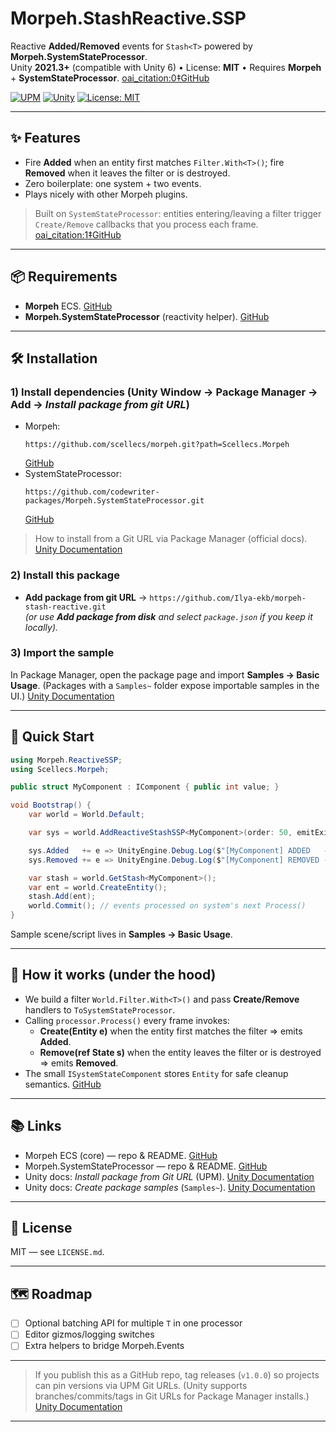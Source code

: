 # Morpeh.StashReactive.SSP

Reactive **Added/Removed** events for `Stash<T>` powered by **Morpeh.SystemStateProcessor**.  
Unity **2021.3+** (compatible with Unity 6) • License: **MIT** • Requires **Morpeh** + **SystemStateProcessor**.  [oai_citation:0‡GitHub](https://github.com/scellecs/morpeh?utm_source=chatgpt.com)

<p align="left">
  <a href="https://docs.unity3d.com/Manual/upm-ui-giturl.html"><img alt="UPM" src="https://img.shields.io/badge/UPM-Git%20URL-informational?logo=unity"></a>
  <a href="https://img.shields.io"><img alt="Unity" src="https://img.shields.io/badge/Unity-2021.3%2B-black?logo=unity"></a>
  <a href="https://opensource.org/licenses/MIT"><img alt="License: MIT" src="https://img.shields.io/badge/License-MIT-blue.svg"></a>
</p>

---

## ✨ Features
- Fire **Added** when an entity first matches `Filter.With<T>()`; fire **Removed** when it leaves the filter or is destroyed.
- Zero boilerplate: one system + two events.
- Plays nicely with other Morpeh plugins.

> Built on `SystemStateProcessor`: entities entering/leaving a filter trigger `Create/Remove` callbacks that you process each frame.  [oai_citation:1‡GitHub](https://github.com/codewriter-packages/Morpeh.SystemStateProcessor?utm_source=chatgpt.com)

---

## 📦 Requirements
- **Morpeh** ECS.  [GitHub](https://github.com/scellecs/morpeh?utm_source=chatgpt.com)  
- **Morpeh.SystemStateProcessor** (reactivity helper).  [GitHub](https://github.com/codewriter-packages/Morpeh.SystemStateProcessor?utm_source=chatgpt.com)

---

## 🛠 Installation

### 1) Install dependencies (Unity **Window → Package Manager** → **Add** → *Install package from git URL*)
- Morpeh:  
  ```
  https://github.com/scellecs/morpeh.git?path=Scellecs.Morpeh
  ```
   [GitHub](https://github.com/scellecs/morpeh?utm_source=chatgpt.com)
- SystemStateProcessor:  
  ```
  https://github.com/codewriter-packages/Morpeh.SystemStateProcessor.git
  ```
   [GitHub](https://github.com/codewriter-packages/Morpeh.SystemStateProcessor?utm_source=chatgpt.com)

> How to install from a Git URL via Package Manager (official docs).  [Unity Documentation](https://docs.unity3d.com/6000.2/Documentation/Manual/upm-ui-giturl.html?utm_source=chatgpt.com)

### 2) Install this package
- **Add package from git URL** → `https://github.com/Ilya-ekb/morpeh-stash-reactive.git`  
  *(or use **Add package from disk** and select `package.json` if you keep it locally).*

### 3) Import the sample
In Package Manager, open the package page and import **Samples → Basic Usage**. (Packages with a `Samples~` folder expose importable samples in the UI.)  [Unity Documentation](https://docs.unity3d.com/6000.2/Documentation/Manual/cus-samples.html?utm_source=chatgpt.com)

---

## 🚀 Quick Start

```csharp
using Morpeh.ReactiveSSP;
using Scellecs.Morpeh;

public struct MyComponent : IComponent { public int value; }

void Bootstrap() {
    var world = World.Default;

    var sys = world.AddReactiveStashSSP<MyComponent>(order: 50, emitExistingOnAwake: true);

    sys.Added   += e => UnityEngine.Debug.Log($"[MyComponent] ADDED   -> {e.ID}");
    sys.Removed += e => UnityEngine.Debug.Log($"[MyComponent] REMOVED -> {e.ID}");

    var stash = world.GetStash<MyComponent>();
    var ent = world.CreateEntity();
    stash.Add(ent);
    world.Commit(); // events processed on system's next Process()
}
```

Sample scene/script lives in **Samples → Basic Usage**.

---

## 🧠 How it works (under the hood)
- We build a filter `World.Filter.With<T>()` and pass **Create/Remove** handlers to `ToSystemStateProcessor`.
- Calling `processor.Process()` every frame invokes:
  - **Create(Entity e)** when the entity first matches the filter ⇒ emits **Added**.
  - **Remove(ref State s)** when the entity leaves the filter or is destroyed ⇒ emits **Removed**.
- The small `ISystemStateComponent` stores `Entity` for safe cleanup semantics.  [GitHub](https://github.com/codewriter-packages/Morpeh.SystemStateProcessor?utm_source=chatgpt.com)

---

## 📚 Links
- Morpeh ECS (core) — repo & README.  [GitHub](https://github.com/scellecs/morpeh?utm_source=chatgpt.com)  
- Morpeh.SystemStateProcessor — repo & README.  [GitHub](https://github.com/codewriter-packages/Morpeh.SystemStateProcessor?utm_source=chatgpt.com)  
- Unity docs: *Install package from Git URL* (UPM).  [Unity Documentation](https://docs.unity3d.com/6000.2/Documentation/Manual/upm-ui-giturl.html?utm_source=chatgpt.com)  
- Unity docs: *Create package samples* (`Samples~`).  [Unity Documentation](https://docs.unity3d.com/6000.2/Documentation/Manual/cus-samples.html?utm_source=chatgpt.com)

---

## 📄 License
MIT — see `LICENSE.md`.

---

## 🗺 Roadmap
- [ ] Optional batching API for multiple `T` in one processor  
- [ ] Editor gizmos/logging switches  
- [ ] Extra helpers to bridge Morpeh.Events

---

> If you publish this as a GitHub repo, tag releases (`v1.0.0`) so projects can pin versions via UPM Git URLs. (Unity supports branches/commits/tags in Git URLs for Package Manager installs.)  [Unity Documentation](https://docs.unity3d.com/2020.1/Documentation/Manual/upm-ui-giturl.html?utm_source=chatgpt.com)

---
